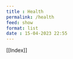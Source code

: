 ```yaml
---
title : Health
permalink: /health
feed: show
format: list
date : 15-04-2023 22:55
---
```


[[Index]]

